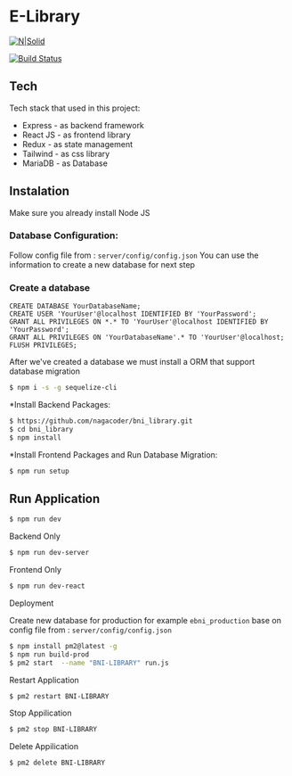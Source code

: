# E-Library

[![N|Solid](https://cldup.com/dTxpPi9lDf.thumb.png)](https://nodesource.com/products/nsolid)

[![Build Status](https://travis-ci.org/joemccann/dillinger.svg?branch=master)](https://travis-ci.org/joemccann/dillinger)

## Tech

Tech stack that used in this project:

- Express - as backend framework
- React JS - as frontend library
- Redux - as state management
- Tailwind - as css library
- MariaDB - as Database

## Instalation

Make sure you already install Node JS

### Database Configuration:

Follow config file from :
`server/config/config.json`
You can use the information to create a new database for next step

### Create a database

```
CREATE DATABASE YourDatabaseName;
CREATE USER 'YourUser'@localhost IDENTIFIED BY 'YourPassword';
GRANT ALL PRIVILEGES ON *.* TO 'YourUser'@localhost IDENTIFIED BY 'YourPassword';
GRANT ALL PRIVILEGES ON 'YourDatabaseName'.* TO 'YourUser'@localhost;
FLUSH PRIVILEGES;
```

After we've created a database we must install a ORM that support database migration

```sh
$ npm i -s -g sequelize-cli
```

\*Install Backend Packages:

```sh
$ https://github.com/nagacoder/bni_library.git
$ cd bni_library
$ npm install
```

\*Install Frontend Packages and Run Database Migration:

```sh
$ npm run setup
```

## Run Application

```sh
$ npm run dev
```

Backend Only

```sh
$ npm run dev-server
```

Frontend Only

```sh
$ npm run dev-react
```

Deployment

Create new database for production for example `ebni_production` base on config file from :
`server/config/config.json`

```sh
$ npm install pm2@latest -g
$ npm run build-prod
$ pm2 start  --name "BNI-LIBRARY" run.js
```

Restart Application

```sh
$ pm2 restart BNI-LIBRARY
```

Stop Appilication

```sh
$ pm2 stop BNI-LIBRARY
```

Delete Appilication

```sh
$ pm2 delete BNI-LIBRARY
```
